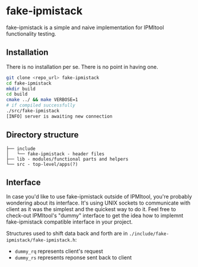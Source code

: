 # fake-ipmistack

fake-ipmistack is a simple and naive implementation for IPMItool functionality
testing.

## Installation

There is no installation per se. There is no point in having one.

```sh
git clone <repo_url> fake-ipmistack
cd fake-ipmistack
mkdir build
cd build
cmake ../ && make VERBOSE=1
# if compiled successfully
./src/fake-ipmistack
[INFO] server is awaiting new connection
```

## Directory structure

```
├── include
│   └── fake-ipmistack - header files
├── lib - modules/functional parts and helpers
└── src - top-level/apps(?)
```

## Interface

In case you'd like to use fake-ipmistack outside of IPMItool, you're probably
wondering about its interface. It's using UNIX sockets to communicate with
client as it was the simplest and the quickest way to do it. Feel free to
check-out IPMItool's "dummy" interface to get the idea how to implemnt
fake-ipmistack compatible interface in your project.

Structures used to shift data back and forth are in
``./include/fake-ipmistack/fake-ipmistack.h``:
 - ``dummy_rq`` represents client's request
 - ``dummy_rs`` represents reponse sent back to client
